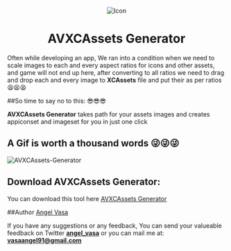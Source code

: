 <p align="center">
  <img src="https://raw.githubusercontent.com/angelvasa/AVXCAssets-Generator/master/icon.png" alt="Icon"/>
</p>
<H1 align="center">AVXCAssets Generator</H1>
<p align="center">

Often while developing an app, We ran into a condition when we need to scale images to each and every aspect ratios for icons and other assets, and game will not end up here, after converting to all ratios we need to drag and drop each and every image to **XCAssets** file and put their as per ratios 😫😫😫

##So time to say no to this: 😎😎😎

**AVXCAssets Generator** takes path for your assets images and creates appiconset and imageset for you in just one click

## A Gif is worth a thousand words 😜😜😜

![AVXCAssets-Generator](https://github.com/angelvasa/AVXCAssets-Generator/blob/master/recording.gif)


Download AVXCAssets Generator: 
----------------
You can download this tool here [AVXCAssets Generator](https://github.com/angelvasa/AVXCAssets-Generator/raw/master/AVXCAssetsGenerator.dmg)


##Author
[Angel Vasa](https://github.com/angelvasa)

If you have any suggestions or any feedback, You can send your valueable feedback on Twitter **[angel_vasa](https://twitter.com/angel_vasa)** or you can mail me at: **vasaangel91@gmail.com**
